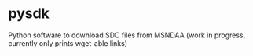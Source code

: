 pysdk
=====

Python software to download SDC files from MSNDAA (work in progress, currently only prints wget-able links)
